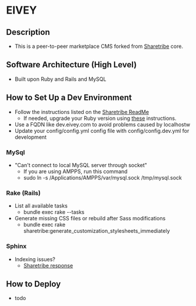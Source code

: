 # EIVEY #

## Description ##

* This is a peer-to-peer marketplace CMS forked from [Sharetribe](https://github.com/sharetribe/sharetribe) core.

## Software Architecture (High Level) ##

* Built upon Ruby and Rails and MySQL

## How to Set Up a Dev Environment ##

* Follow the instructions listed on the [Sharetribe ReadMe](https://github.com/sharetribe/sharetribe)
    * If needed, upgrade your Ruby version using [these](https://gorails.com/setup/osx/10.11-el-capitan) instructions. 
* Use a FQDN like dev.eivey.com to avoid problems caused by localhostw
* Update your config/config.yml config file with config/config.dev.yml for development

### MySql ###
* "Can't connect to local MySQL server through socket"
    * If you are using AMPPS, run this command
    * sudo ln -s /Applications/AMPPS/var/mysql.sock /tmp/mysql.sock

### Rake (Rails) ###
* List all available tasks
    * bundle exec rake --tasks
* Generate missing CSS files or rebuild after Sass modifications
    * bundle exec rake sharetribe:generate_customization_stylesheets_immediately
    
### Sphinx ###
* Indexing issues?
   * [Sharetribe response](https://github.com/sharetribe/sharetribe/issues/2334)

## How to Deploy ##
* todo